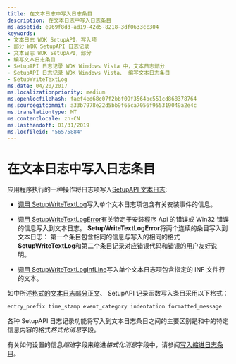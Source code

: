```yaml
---
title: 在文本日志中写入日志条目
description: 在文本日志中写入日志条目
ms.assetid: e969f8dd-ad19-42d5-8218-3df0633cc304
keywords:
- 文本日志 WDK SetupAPI，写入项
- 部分 WDK SetupAPI 日志记录
- 文本日志 WDK SetupAPI，部分
- 编写文本日志条目
- SetupAPI 日志记录 WDK Windows Vista 中，文本日志部分
- SetupAPI 日志记录 WDK Windows Vista、 编写文本日志条目
- SetupWriteTextLog
ms.date: 04/20/2017
ms.localizationpriority: medium
ms.openlocfilehash: faef4ed68c07f2bbf09f3564bc551cd868378764
ms.sourcegitcommit: a33b7978e22d5bb9f65ca7056f955319049a2e4c
ms.translationtype: MT
ms.contentlocale: zh-CN
ms.lasthandoff: 01/31/2019
ms.locfileid: "56575884"
---
```

# <a name="writing-log-entries-in-a-text-log"></a>在文本日志中写入日志条目


应用程序执行的一种操作将日志项写入[SetupAPI 文本日志](setupapi-text-logs.md):

-   [调用 SetupWriteTextLog](calling-setupwritetextlog.md)写入单个文本日志项包含有关安装事件的信息。

-   [调用 SetupWriteTextLogError](calling-setupwritetextlogerror.md)有关特定于安装程序 Api 的错误或 Win32 错误的信息写入到文本日志。 **SetupWriteTextLogError**将两个连续的条目写入到文本日志： 第一个条目包含相同的信息与写入的相同的格式**SetupWriteTextLog**和第二个条目记录对应错误代码和错误的用户友好说明。

-   [调用 SetupWriteTextLogInfLine](calling-setupwritetextloginfline.md)写入单个文本日志项包含指定的 INF 文件行的文本。

如中所述[格式的文本日志部分正文](format-of-a-text-log-section-body.md)、 SetupAPI 记录函数写入条目采用以下格式：

```cpp
entry_prefix time_stamp event_category indentation formatted_message
```

各种 SetupAPI 日志记录功能将写入到文本日志条目之间的主要区别是和中的特定信息内容的格式*格式化消息*字段。

有关如何设置的信息*缩进*字段来缩进*格式化消息*字段中，请参阅[写入缩进日志条目](writing-indented-log-entries.md)。

 

 





